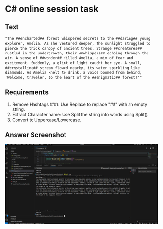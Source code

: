 # C# online session task

## Text

```code
"The ##enchanted## forest whispered secrets to the ##daring## young explorer, Amelia. As she ventured deeper, the sunlight struggled to pierce the thick canopy of ancient trees. Strange ##creatures## rustled in the undergrowth, their ##whispers## echoing through the air. A sense of ##wonder## filled Amelia, a mix of fear and excitement. Suddenly, a glint of light caught her eye. A small, ##crystalline## stream flowed nearby, its water sparkling like diamonds. As Amelia knelt to drink, a voice boomed from behind, 'Welcome, traveler, to the heart of the ##enigmatic## forest!'"

```

## Requirements

1. Remove Hashtags (##): Use Replace to replace "##" with an empty string.
2. Extract Character name: Use Split the string into words using Split().
3. Convert to Uppercase/Lowercase.

## Answer Screenshot

![C# Code Task](C%23/screenshots/c%23_code_task.png)
